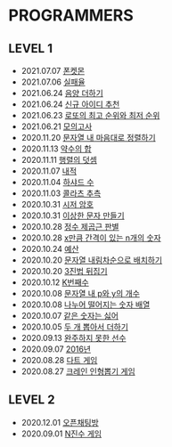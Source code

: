 # PROGRAMMERS

## LEVEL 1
- 2021.07.07 [폰켓몬](https://ziho-world.tistory.com/40)
- 2021.07.06 [실패율](https://ziho-world.tistory.com/39)
- 2021.06.24 [음양 더하기](https://ziho-world.tistory.com/38)
- 2021.06.24 [신규 아이디 추천](https://ziho-world.tistory.com/37)
- 2021.06.23 [로또의 최고 순위와 최저 순위](https://ziho-world.tistory.com/36)
- 2021.06.21 [모의고사](https://ziho-world.tistory.com/35)
- 2020.11.20 [문자열 내 마음대로 정렬하기](https://ziho-world.tistory.com/25)
- 2020.11.13 [약수의 합](https://ziho-world.tistory.com/24)
- 2020.11.11 [행렬의 덧셈](https://ziho-world.tistory.com/23)
- 2020.11.07 [내적](https://ziho-world.tistory.com/22)
- 2020.11.04 [하샤드 수](https://ziho-world.tistory.com/21)
- 2020.11.03 [콜라츠 추측](https://ziho-world.tistory.com/20)
- 2020.10.31 [시저 암호](https://ziho-world.tistory.com/19)
- 2020.10.31 [이상한 문자 만들기](https://ziho-world.tistory.com/18)
- 2020.10.28 [정수 제곱근 판별](https://ziho-world.tistory.com/17)
- 2020.10.28 [x만큼 간격이 있는 n개의 숫자](https://ziho-world.tistory.com/16)
- 2020.10.24 [예산](https://ziho-world.tistory.com/15)
- 2020.10.20 [문자열 내림차순으로 배치하기](https://ziho-world.tistory.com/14)
- 2020.10.20 [3진법 뒤집기](https://ziho-world.tistory.com/13)
- 2020.10.12 [K번째수](https://ziho-world.tistory.com/12)
- 2020.10.08 [문자열 내 p와 y의 개수](https://ziho-world.tistory.com/11)
- 2020.10.08 [나누어 떨어지는 숫자 배열](https://ziho-world.tistory.com/10)
- 2020.10.07 [같은 숫자는 싫어](https://ziho-world.tistory.com/9)
- 2020.10.05 [두 개 뽑아서 더하기](https://ziho-world.tistory.com/8)
- 2020.09.13 [완주하지 못한 선수](https://ziho-world.tistory.com/7)
- 2020.09.07 [2016년](https://ziho-world.tistory.com/6)
- 2020.08.28 [다트 게임](https://ziho-world.tistory.com/3)
- 2020.08.27 [크레인 인형뽑기 게임](https://ziho-world.tistory.com/2)

## LEVEL 2
- 2020.12.01 [오픈채팅방](https://ziho-world.tistory.com/26)
- 2020.09.01 [N진수 게임](https://ziho-world.tistory.com/5) 
